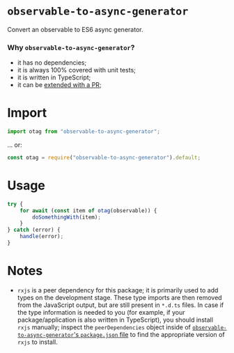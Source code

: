 # `observable-to-async-generator`

Convert an observable to ES6 async generator.

### Why `observable-to-async-generator`?

- it has no dependencies;
- it is always 100% covered with unit tests;
- it is written in TypeScript;
- it can be [extended with a PR](https://github.com/parzh/observable-to-async-generator/fork);

# Import

```ts
import otag from "observable-to-async-generator";
```

&hellip; or:

```js
const otag = require("observable-to-async-generator").default;
```

# Usage

```ts
try {
	for await (const item of otag(observable)) {
		doSomethingWith(item);
	}
} catch (error) {
	handle(error);
}
```

# Notes

- `rxjs` is a peer dependency for this package; it is primarily used to add types on the development stage. These type imports are then removed from the JavaScript output, but are still present in `*.d.ts` files. In case if the type information is needed to you (for example, if your package/application is also written in TypeScript), you should install `rxjs` manually; inspect the `peerDependencies` object inside of [`observable-to-async-generator`'s `package.json` file](https://github.com/parzh/observable-to-async-generator/blob/v1.0.1-rc/package.json) to find the appropriate version of `rxjs` to install.
